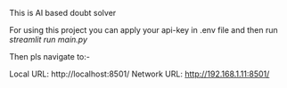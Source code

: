 
This is AI based doubt solver 

For using this project you can apply your api-key in .env file and then run *streamlit run main.py*

Then pls navigate to:-

  Local URL: http://localhost:8501/
  Network URL: http://192.168.1.11:8501/
